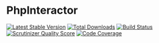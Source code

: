 PhpInteractor
=============
[![Latest Stable Version](https://poser.pugx.org/php-interactor/php-interactor/v/stable.png)](https://packagist.org/packages/php-interactor/php-interactor)
[![Total Downloads](https://poser.pugx.org/php-interactor/php-interactor/downloads.png)](https://packagist.org/packages/php-interactor/php-interactor)
[![Build Status](https://travis-ci.org/mbadolato/php-interactor.png?branch=master)](https://travis-ci.org/mbadolato/php-interactor)
[![Scrutinizer Quality Score](https://scrutinizer-ci.com/g/mbadolato/php-interactor/badges/quality-score.png?s=7b2603866b3488d51ef1dc82781e3294fabf86c8)](https://scrutinizer-ci.com/g/mbadolato/php-interactor/)
[![Code Coverage](https://scrutinizer-ci.com/g/mbadolato/php-interactor/badges/coverage.png?s=245b8414a9ee2eb049fef102b16954a4b0513f0b)](https://scrutinizer-ci.com/g/mbadolato/php-interactor/)
